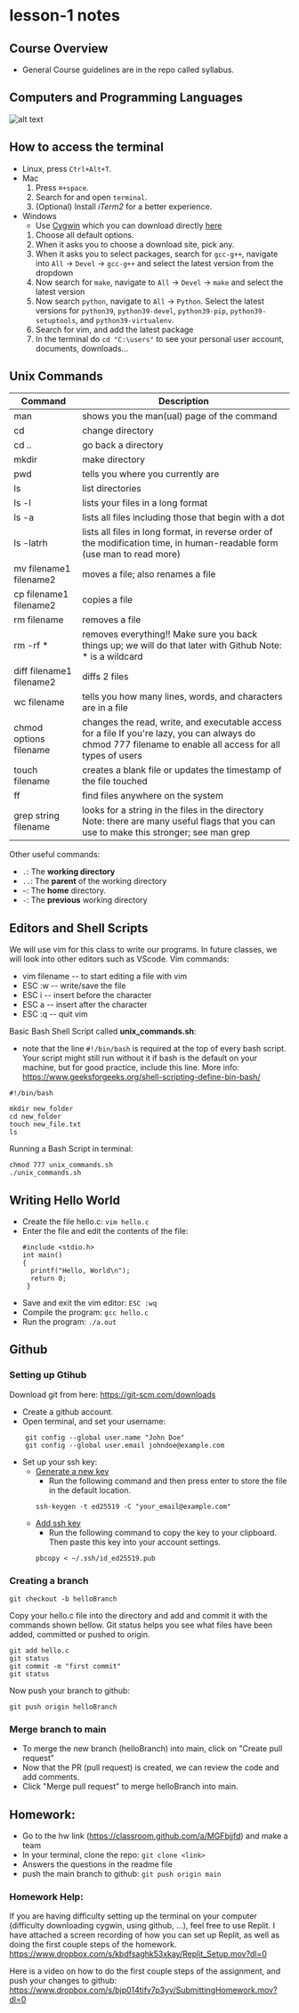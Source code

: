 # lesson-1 notes

## Course Overview
- General Course guidelines are in the repo called syllabus.

## Computers and Programming Languages
![alt text](computerProgramming.png)

 
## How to access the terminal
- Linux, press `Ctrl+Alt+T`.
- Mac
  1. Press `⌘+space`.
  2. Search for and open `terminal`.
  3. (Optional) Install *iTerm2* for a better experience.
- Windows
  - Use [Cygwin](https://www.cygwin.com/) which you can download directly [here](https://www.cygwin.com/setup-x86_64.exe)
   1. Choose all default options.
   2. When it asks you to choose a download site, pick any.
   3. When it asks you to select packages, search for `gcc-g++`, navigate into
`All` -> `Devel` -> `gcc-g++` and select the latest version from the dropdown
   4. Now search for `make`, navigate to `All` -> `Devel` -> `make` and select the
latest version
   5. Now search `python`, navigate to `All` -> `Python`.  Select the latest
versions for `python39`, `python39-devel`, `python39-pip`,
`python39-setuptools`, and `python39-virtualenv`.
   6. Search for vim, and add the latest package
   7. In the terminal do ```cd "C:\users"``` to see your personal user account, documents, downloads...
 
 
 ## Unix Commands 

| **Command**               | **Description**                                                                                                                                            |
|---------------------------|------------------------------------------------------------------------------------------------------------------------------------------------------------|
| man                       | shows you the man(ual) page of the command                                                                                                                 |
| cd                        | change directory                                                                                                                                           |
| cd ..                     | go back a directory                                                                                                                                        |
| mkdir                     | make directory                                                                                                                                             |
| pwd                       | tells you where you currently are                                                                                                                          |
| ls                        | list directories                                                                                                                                           |
| ls -l                     | lists your files in a long format                                                                                                                          |
| ls -a                     | lists all files including those that begin with a dot                                                                                                      |
| ls -latrh                 | lists all files in long format, in reverse order of the modification time, in human-readable form (use man to read more)                                   |
| mv filename1 filename2    | moves a file; also renames a file                                                                                                                          |
| cp filename1 filename2    | copies a file                                                                                                                                              |
| rm filename               | removes a file                                                                                                                                             |
| rm -rf *                  | removes everything!! Make sure you back things up; we will do that later with Github Note: * is a wildcard                                                 |
| diff filename1 filename2  | diffs 2 files                                                                                                                                              |
| wc filename               | tells you how many lines, words, and characters are in a file                                                                                              |
| chmod options filename    | changes the read, write, and executable access for a file If you're lazy, you can always do chmod 777 filename to enable all access for all types of users |
| touch filename            | creates a blank file or updates the timestamp of the file touched                                                                                          |
| ff                        |  find files anywhere on the system                                                                                                                         |
| grep string filename      | looks for a string in the files in the directory Note: there are many useful flags that you can use to make this stronger; see man grep                    |

Other useful commands:
* `.`: The **working directory**
* `..`: The **parent** of the working directory
* `~`: The **home** directory.
* `-`: The **previous** working directory



## Editors and Shell Scripts
We will use vim for this class to write our programs. In future classes, we will look into other editors such as VScode.
Vim commands:
  - vim filename -- to start editing a file with vim
  - ESC :w -- write/save the file
  - ESC i -- insert before the character
  - ESC a -- insert after the character
  - ESC :q -- quit vim
  
Basic Bash Shell Script called **unix_commands.sh**:
 - note that the line ```#!/bin/bash``` is required at the top of every bash script. Your script might still run without it if bash is the default on your machine, but for good practice, include this line. More info: https://www.geeksforgeeks.org/shell-scripting-define-bin-bash/
```
#!/bin/bash

mkdir new_folder
cd new_folder
touch new_file.txt
ls
```

Running a Bash Script in terminal:
```
chmod 777 unix_commands.sh
./unix_commands.sh
```

## Writing Hello World
- Create the file hello.c: ```vim hello.c```
- Enter the file and edit the contents of the file:
  ```
  #include <stdio.h>
  int main()
  {
    printf("Hello, World\n");
    return 0;
   }
  ```
 - Save and exit the vim editor: ```ESC :wq```
 - Compile the program: ```gcc hello.c```
 - Run the program: ```./a.out```


## Github

### Setting up Gtihub
Download git from here: https://git-scm.com/downloads
  - Create a github account.
  - Open terminal, and set your username: 
  ```
      git config --global user.name "John Doe"
      git config --global user.email johndoe@example.com 
  ```
  - Set up your ssh key:
    - [Generate a new key](https://docs.github.com/en/authentication/connecting-to-github-with-ssh/generating-a-new-ssh-key-and-adding-it-to-the-ssh-agent#generating-a-new-ssh-key)
      - Run the following command and then press enter to store the file in the default location. 
      ```
      ssh-keygen -t ed25519 -C "your_email@example.com"
      ```
    - [Add ssh key](https://docs.github.com/en/authentication/connecting-to-github-with-ssh/adding-a-new-ssh-key-to-your-github-account#adding-a-new-ssh-key-to-your-account)
      -  Run the following command to copy the key to your clipboard. Then paste this key into your account settings. 
      ```
      pbcopy < ~/.ssh/id_ed25519.pub
      ```
### Creating a branch
```
git checkout -b helloBranch
```
Copy your hello.c file into the directory and add and commit it with the commands shown bellow. Git status helps you see what files have been added, committed or pushed to origin.
```
git add hello.c
git status
git commit -m "first commit"
git status
```
Now push your branch to github:
```
git push origin helloBranch
```

### Merge branch to main
- To merge the new branch (helloBranch) into main, click on "Create pull request"
- Now that the PR (pull request) is created, we can review the code and add comments.
- Click "Merge pull request" to merge helloBranch into main.
  
## Homework:
  - Go to the hw link (https://classroom.github.com/a/MGFbjjfd) and make a team
  - In your terminal, clone the repo: ```git clone <link>```
  - Answers the questions in the readme file
  - push the main branch to github: ```git push origin main```
  
### Homework Help:
If you are having difficulty setting up the terminal on your computer (difficulty downloading cygwin, using github, ...), feel free to use Replit. I have attached a screen recording of how you can set up Replit, as well as doing the first couple steps of the homework.
https://www.dropbox.com/s/kbdfsaghk53xkay/Replit_Setup.mov?dl=0 

Here is a video on how to do the first couple steps of the assignment, and push your changes to github:
https://www.dropbox.com/s/bjp014tifv7p3yv/SubmittingHomework.mov?dl=0  
